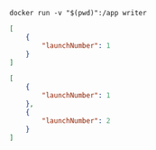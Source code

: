 ```
docker run -v "$(pwd)":/app writer
```

```json
[
    {
        "launchNumber": 1
    }
]
```

```json
[
    {
        "launchNumber": 1
    },
    {
        "launchNumber": 2
    }
]
```
